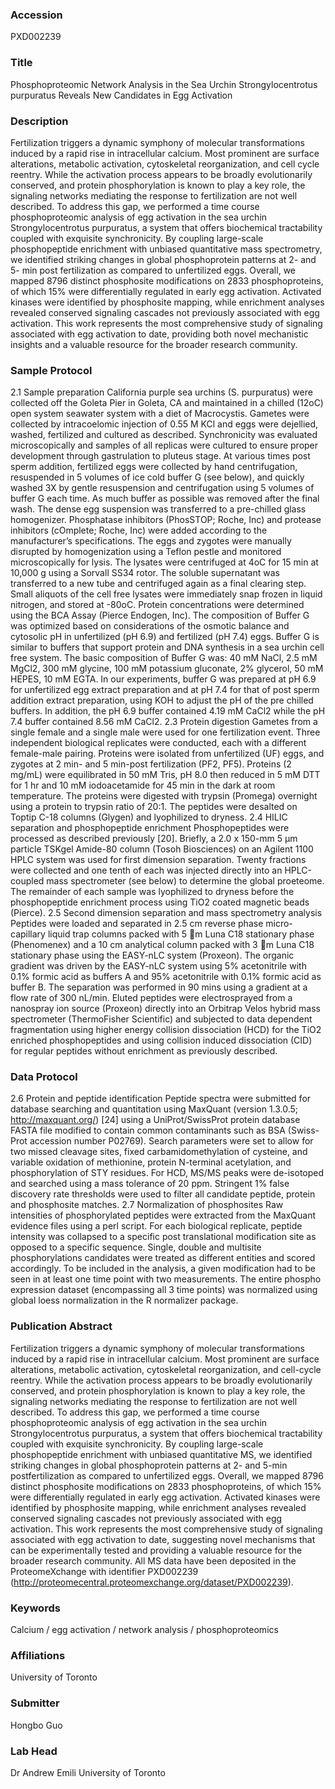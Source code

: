 ### Accession
PXD002239

### Title
Phosphoproteomic Network Analysis in the Sea Urchin Strongylocentrotus purpuratus Reveals New Candidates in Egg Activation

### Description
Fertilization triggers a dynamic symphony of molecular transformations induced by a rapid rise in intracellular calcium. Most prominent are surface alterations, metabolic activation, cytoskeletal reorganization, and cell cycle reentry. While the activation process appears to be broadly evolutionarily conserved, and protein phosphorylation is known to play a key role, the signaling networks mediating the response to fertilization are not well described. To address this gap, we performed a time course phosphoproteomic analysis of egg activation in the sea urchin Strongylocentrotus purpuratus, a system that offers biochemical tractability coupled with exquisite synchronicity. By coupling large-scale phosphopeptide enrichment with unbiased quantitative mass spectrometry, we identified striking changes in global phosphoprotein patterns at 2- and 5- min post fertilization as compared to unfertilized eggs. Overall, we mapped 8796 distinct phosphosite modifications on 2833 phosphoproteins, of which 15% were differentially regulated in early egg activation. Activated kinases were identified by phosphosite mapping, while enrichment analyses revealed conserved signaling cascades not previously associated with egg activation. This work represents the most comprehensive study of signaling associated with egg activation to date, providing both novel mechanistic insights and a valuable resource for the broader research community.

### Sample Protocol
2.1 Sample preparation California purple sea urchins (S. purpuratus) were collected off the Goleta Pier in Goleta, CA and maintained in a chilled (12oC) open system seawater system with a diet of Macrocystis. Gametes were collected by intracoelomic injection of 0.55 M KCl and eggs were dejellied, washed, fertilized and cultured as described. Synchronicity was evaluated microscopically and samples of all replicas were cultured to ensure proper development through gastrulation to pluteus stage. At various times post sperm addition, fertilized eggs were collected by hand centrifugation, resuspended in 5 volumes of ice cold buffer G (see below), and quickly washed 3X by gentle resuspension and centrifugation using 5 volumes of buffer G each time.  As much buffer as possible was removed after the final wash. The dense egg suspension was transferred to a pre-chilled glass homogenizer. Phosphatase inhibitors (PhosSTOP; Roche, Inc) and protease inhibitors (cOmplete; Roche, Inc) were added according to the manufacturer’s specifications. The eggs and zygotes were manually disrupted by homogenization using a Teflon pestle and monitored microscopically for lysis. The lysates were centrifuged at 4oC for 15 min at 10,000 g using a Sorvall SS34 rotor. The soluble supernatant was transferred to a new tube and centrifuged again as a final clearing step. Small aliquots of the cell free lysates were immediately snap frozen in liquid nitrogen, and stored at -80oC. Protein concentrations were determined using the BCA Assay (Pierce Endogen, Inc). The composition of Buffer G was optimized based on considerations of the osmotic balance and cytosolic pH in unfertilized (pH 6.9) and fertilized (pH 7.4) eggs. Buffer G is similar to buffers that support protein and DNA synthesis in a sea urchin cell free system. The basic composition of Buffer G was: 40 mM NaCl, 2.5 mM MgCl2, 300 mM glycine, 100 mM potassium gluconate, 2% glycerol, 50 mM HEPES, 10 mM EGTA. In our experiments, buffer G was prepared at pH 6.9 for unfertilized egg extract preparation and at pH 7.4 for that of post sperm addition extract preparation, using KOH to adjust the pH of the pre chilled buffers. In addition, the pH 6.9 buffer contained 4.19 mM CaCl2 while the pH 7.4 buffer contained 8.56 mM CaCl2.  2.3 Protein digestion  Gametes from a single female and a single male were used for one fertilization event. Three independent biological replicates were conducted, each with a different female-male pairing. Proteins were isolated from unfertilized (UF) eggs, and zygotes at 2 min- and 5 min-post fertilization (PF2, PF5). Proteins (2 mg/mL) were equilibrated in 50 mM Tris, pH 8.0 then reduced in 5 mM DTT for 1 hr and 10 mM iodoacetamide for 45 min in the dark at room temperature. The proteins were digested with trypsin (Promega) overnight using a protein to trypsin ratio of 20:1. The peptides were desalted on Toptip C-18 columns (Glygen) and lyophilized to dryness.   2.4 HILIC separation and phosphopeptide enrichment Phosphopeptides were processed as described previously [20]. Briefly, a 2.0 x 150-mm 5 µm particle TSKgel Amide-80 column (Tosoh Biosciences) on an Agilent 1100 HPLC system was used for first dimension separation. Twenty fractions were collected and one tenth of each was injected directly into an HPLC-coupled mass spectrometer (see below) to determine the global proeteome. The remainder of each sample was lyophilized to dryness before the phosphopeptide enrichment process using TiO2 coated magnetic beads (Pierce). 2.5 Second dimension separation and mass spectrometry analysis Peptides were loaded and separated in 2.5 cm reverse phase micro-capillary liquid trap columns packed with 5 m Luna C18 stationary phase (Phenomenex) and a 10 cm analytical column packed with 3 m Luna C18 stationary phase using the EASY-nLC system (Proxeon). The organic gradient was driven by the EASY-nLC system using 5% acetonitrile with 0.1% formic acid as buffers A and 95% acetonitrile with 0.1% formic acid as buffer B. The separation was performed in 90 mins using a gradient at a flow rate of 300 nL/min. Eluted peptides were electrosprayed from a nanospray ion source (Proxeon) directly into an Orbitrap Velos hybrid mass spectrometer (ThermoFisher Scientific) and subjected to data dependent fragmentation using higher energy collision dissociation (HCD) for the TiO2 enriched phosphopeptides and using collision induced dissociation (CID) for regular peptides without enrichment as previously described.

### Data Protocol
2.6 Protein and peptide identification Peptide spectra were submitted for database searching and quantitation using MaxQuant (version 1.3.0.5; http://maxquant.org/) [24] using a UniProt/SwissProt protein database FASTA file modified to contain common contaminants such as BSA (Swiss-Prot accession number P02769). Search parameters were set to allow for two missed cleavage sites, fixed carbamidomethylation of cysteine, and variable oxidation of methionine, protein N-terminal acetylation, and phosphorylation of STY residues. For HCD, MS/MS peaks were de-isotoped and searched using a mass tolerance of 20 ppm.  Stringent 1% false discovery rate thresholds were used to filter all candidate peptide, protein and phosphosite matches.  2.7 Normalization of phosphosites Raw intensities of phosphorylated peptides were extracted from the MaxQuant evidence files using a perl script.  For each biological replicate, peptide intensity was collapsed to a specific post translational modification site as opposed to a specific sequence. Single, double and multisite phosphorylations candidates were treated as different entities and scored accordingly. To be included in the analysis, a given modification had to be seen in at least one time point with two measurements. The entire phospho expression dataset (encompassing all 3 time points) was normalized using global loess normalization in the R normalizer package.

### Publication Abstract
Fertilization triggers a dynamic symphony of molecular transformations induced by a rapid rise in intracellular calcium. Most prominent are surface alterations, metabolic activation, cytoskeletal reorganization, and cell-cycle reentry. While the activation process appears to be broadly evolutionarily conserved, and protein phosphorylation is known to play a key role, the signaling networks mediating the response to fertilization are not well described. To address this gap, we performed a time course phosphoproteomic analysis of egg activation in the sea urchin Strongylocentrotus purpuratus, a system that offers biochemical tractability coupled with exquisite synchronicity. By coupling large-scale phosphopeptide enrichment with unbiased quantitative MS, we identified striking changes in global phosphoprotein patterns at 2- and 5-min postfertilization as compared to unfertilized eggs. Overall, we mapped 8796 distinct phosphosite modifications on 2833 phosphoproteins, of which 15% were differentially regulated in early egg activation. Activated kinases were identified by phosphosite mapping, while enrichment analyses revealed conserved signaling cascades not previously associated with egg activation. This work represents the most comprehensive study of signaling associated with egg activation to date, suggesting novel mechanisms that can be experimentally tested and providing a valuable resource for the broader research community. All MS data have been deposited in the ProteomeXchange with identifier PXD002239 (http://proteomecentral.proteomexchange.org/dataset/PXD002239).

### Keywords
Calcium / egg activation / network analysis / phosphoproteomics

### Affiliations
University of Toronto

### Submitter
Hongbo Guo

### Lab Head
Dr Andrew Emili
University of Toronto


